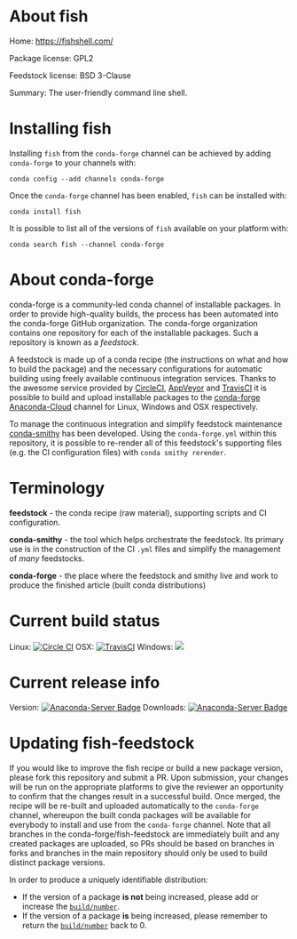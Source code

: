 About fish
==========

Home: https://fishshell.com/

Package license: GPL2

Feedstock license: BSD 3-Clause

Summary: The user-friendly command line shell.



Installing fish
===============

Installing `fish` from the `conda-forge` channel can be achieved by adding `conda-forge` to your channels with:

```
conda config --add channels conda-forge
```

Once the `conda-forge` channel has been enabled, `fish` can be installed with:

```
conda install fish
```

It is possible to list all of the versions of `fish` available on your platform with:

```
conda search fish --channel conda-forge
```


About conda-forge
=================

conda-forge is a community-led conda channel of installable packages.
In order to provide high-quality builds, the process has been automated into the
conda-forge GitHub organization. The conda-forge organization contains one repository
for each of the installable packages. Such a repository is known as a *feedstock*.

A feedstock is made up of a conda recipe (the instructions on what and how to build
the package) and the necessary configurations for automatic building using freely
available continuous integration services. Thanks to the awesome service provided by
[CircleCI](https://circleci.com/), [AppVeyor](http://www.appveyor.com/)
and [TravisCI](https://travis-ci.org/) it is possible to build and upload installable
packages to the [conda-forge](https://anaconda.org/conda-forge)
[Anaconda-Cloud](http://docs.anaconda.org/) channel for Linux, Windows and OSX respectively.

To manage the continuous integration and simplify feedstock maintenance
[conda-smithy](http://github.com/conda-forge/conda-smithy) has been developed.
Using the ``conda-forge.yml`` within this repository, it is possible to re-render all of
this feedstock's supporting files (e.g. the CI configuration files) with ``conda smithy rerender``.


Terminology
===========

**feedstock** - the conda recipe (raw material), supporting scripts and CI configuration.

**conda-smithy** - the tool which helps orchestrate the feedstock.
                   Its primary use is in the construction of the CI ``.yml`` files
                   and simplify the management of *many* feedstocks.

**conda-forge** - the place where the feedstock and smithy live and work to
                  produce the finished article (built conda distributions)

Current build status
====================

Linux: [![Circle CI](https://circleci.com/gh/conda-forge/fish-feedstock.svg?style=shield)](https://circleci.com/gh/conda-forge/fish-feedstock)
OSX: [![TravisCI](https://travis-ci.org/conda-forge/fish-feedstock.svg?branch=master)](https://travis-ci.org/conda-forge/fish-feedstock)
Windows: ![](https://cdn.rawgit.com/conda-forge/conda-smithy/90845bba35bec53edac7a16638aa4d77217a3713/conda_smithy/static/disabled.svg)

Current release info
====================
Version: [![Anaconda-Server Badge](https://anaconda.org/conda-forge/fish/badges/version.svg)](https://anaconda.org/conda-forge/fish)
Downloads: [![Anaconda-Server Badge](https://anaconda.org/conda-forge/fish/badges/downloads.svg)](https://anaconda.org/conda-forge/fish)


Updating fish-feedstock
=======================

If you would like to improve the fish recipe or build a new
package version, please fork this repository and submit a PR. Upon submission,
your changes will be run on the appropriate platforms to give the reviewer an
opportunity to confirm that the changes result in a successful build. Once
merged, the recipe will be re-built and uploaded automatically to the
`conda-forge` channel, whereupon the built conda packages will be available for
everybody to install and use from the `conda-forge` channel.
Note that all branches in the conda-forge/fish-feedstock are
immediately built and any created packages are uploaded, so PRs should be based
on branches in forks and branches in the main repository should only be used to
build distinct package versions.

In order to produce a uniquely identifiable distribution:
 * If the version of a package **is not** being increased, please add or increase
   the [``build/number``](http://conda.pydata.org/docs/building/meta-yaml.html#build-number-and-string).
 * If the version of a package **is** being increased, please remember to return
   the [``build/number``](http://conda.pydata.org/docs/building/meta-yaml.html#build-number-and-string)
   back to 0.
